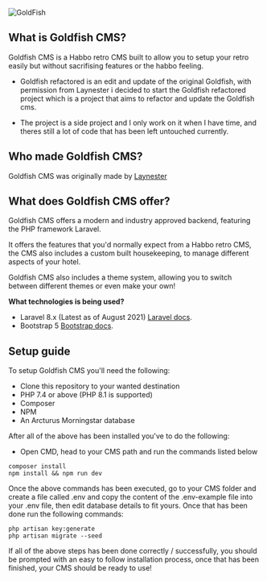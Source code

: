 ![GoldFish](https://imgur.com/TUv8HNu.png)

## What is Goldfish CMS?
Goldfish CMS is a Habbo retro CMS built to allow you to setup your retro easily but without sacrifising features or the habbo feeling.


* Goldfish refactored is an edit and update of the original Goldfish, with permission from Laynester i decided to start the Goldfish refactored project which is a project that aims to refactor and update the Goldfish cms.

* The project is a side project and I only work on it when I have time, and theres still a lot of code that has been left untouched currently.

## Who made Goldfish CMS?
Goldfish CMS was originally made by [Laynester](https://github.com/Laynester/GoldFish)

## What does Goldfish CMS offer?
Goldfish CMS offers a modern and industry approved backend, featuring the PHP framework Laravel.

It offers the features that you'd normally expect from a Habbo retro CMS, the CMS also includes a custom built housekeeping, to manage different aspects of your hotel.

Goldfish CMS also includes a theme system, allowing you to switch between different themes or even make your own!

**What technologies is being used?**
- Laravel 8.x (Latest as of August 2021)
[Laravel docs](https://laravel.com/docs/8.x).
- Bootstrap 5
[Bootstrap docs](https://getbootstrap.com/docs/5.0/getting-started/introduction/).

## Setup guide
To setup Goldfish CMS you'll need the following:
- Clone this repository to your wanted destination
- PHP 7.4 or above (PHP 8.1 is supported)
- Composer
- NPM
- An Arcturus Morningstar database

After all of the above has been installed you've to do the following:
- Open CMD, head to your CMS path and run the commands listed below
```
composer install
npm install && npm run dev
```

Once the above commands has been executed, go to your CMS folder and create a file called .env and copy the content of the .env-example file into your .env file, then edit database details to fit yours. Once that has been done run the following commands:

```
php artisan key:generate
php artisan migrate --seed
```

If all of the above steps has been done correctly / successfully, you should be prompted with an easy to follow installation process, once that has been finished, your CMS should be ready to use!
